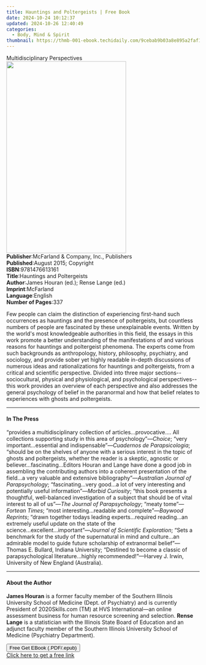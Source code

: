 ```yaml
---
title: Hauntings and Poltergeists | Free Book
date: 2024-10-24 10:12:37
updated: 2024-10-26 12:40:49
categories:
  - Body, Mind & Spirit
thumbnail: https://thmb-001-ebook.techidaily.com/9cebab9b03a8e895a2faf1ef0abdb349027de8ea970d349d65c3072f29ac3587.jpg
---
```

<main id="book-container">
  <div class="flex flex-col">
    <div class="book-brief flex-1 py-6 px-4 sm:p-6 md:py-10 md:px-8">
      <!-- brief-->
      <div class="book-brief-main">Multidisciplinary Perspectives</div>
    </div>
    <div
      class="book-meta-info flex-1 grid gap-4 col-start-1 col-end-3 row-start-1 sm:mb-6 sm:grid-cols-4 lg:gap-6 lg:col-start-2 lg:row-end-6 lg:row-span-6 lg:mb-0"
    >
      <div
        class="book-meta-info-left place-content-center mt-4 p-4 text-sm leading-6 col-start-2 col-span-2 dark:text-slate-400"
      >
        <img
          class="w-full h-500 object-cover rounded-lg sm:h-255 sm:col-span-2 lg:col-span-full"
          src="https://img-001-ebook.techidaily.com/5fba3884e750e97f78511aeff9d8f15c2be5768e92a30487fc33712e23945204.jpg"
          alt=""
          width="312"
          height="500"
        />
      </div>
      <div
        class="book-meta-info-right mt-2 col-start-1 row-start-2 col-span-3 self-center"
      >
        <!-- meta data  -->
        <div class="flex flex-col px-4 md:px-8">
          <div class="flex-1">
            <strong>Publisher</strong>:<span class="px-2"
              >McFarland &amp; Company, Inc., Publishers</span
            >
          </div>
          <div class="flex-1">
            <strong>Published</strong>:<span class="px-2"
              >August 2015; Copyright</span
            >
          </div>
          <div class="flex-1">
            <strong>ISBN</strong>:<span class="px-2">9781476613161</span>
          </div>
          <div class="flex-1">
            <strong>Title</strong>:<span class="px-2"
              >Hauntings and Poltergeists</span
            >
          </div>
          <div class="flex-1">
            <strong>Author</strong>:<span class="px-2"
              >James Houran (ed.); Rense Lange (ed.)</span
            >
          </div>
          <div class="flex-1">
            <strong>Imprint</strong>:<span class="px-2">McFarland</span>
          </div>
          <div class="flex-1">
            <strong>Language</strong>:<span class="px-2">English</span>
          </div>
          <div class="flex-1">
            <strong>Number of Pages</strong>:<span class="px-2">337</span>
          </div>
        </div>
      </div>
    </div>
    <div class="book-description flex-1 py-6 px-4 sm:p-6 md:py-10 md:px-8">
      <div class="book-description-main">
        <div accordion-content="" id="description">
          <p>
            Few people can claim the distinction of experiencing first-hand such
            occurrences as hauntings and the presence of poltergeists, but
            countless numbers of people are fascinated by these unexplainable
            events. Written by the world's most knowledgeable authorities in
            this field, the essays in this work promote a better understanding
            of the manifestations of and various reasons for hauntings and
            poltergeist phenomena. The experts come from such backgrounds as
            anthropology, history, philosophy, psychiatry, and sociology, and
            provide sober yet highly readable in-depth discussions of numerous
            ideas and rationalizations for hauntings and poltergeists, from a
            critical and scientific perspective. Divided into three major
            sections--sociocultural, physical and physiological, and
            psychological perspectives--this work provides an overview of each
            perspective and also addresses the general psychology of belief in
            the paranormal and how that belief relates to experiences with
            ghosts and poltergeists.
          </p>
        </div>
      </div>
    </div>
    <div class="book-excerpts flex-1 py-6 px-4 sm:p-6 md:py-10 md:px-8">
      <!-- excerpts-->
      <div class="book-excerpts-main">
        <hr />
        <h4 class="placeholder placeholder-heading">
          <span>In The Press</span>
        </h4>
        <p>
          “provides a multidisciplinary collection of articles...provocative....
          All collections supporting study in this area of
          psychology”—<i>Choice</i>; “very important…essential and
          indispensable”—<i>Cuadernos de Parapsicologia</i>; “should be on the
          shelves of anyone with a serious interest in the topic of ghosts and
          poltergeists, whether the reader is a skeptic, agnostic or
          believer...fascinating...Editors Houran and Lange have done a good job
          in assembling the contributing authors into a coherent presentation of
          the field...a very valuable and extensive bibliography”—<i
            >Australian Journal of Parapsychology</i
          >; “fascinating…very good…a lot of very interesting and potentially
          useful information”—<i>Morbid Curiosity</i>; “this book presents a
          thoughtful, well-balanced investigation of a subject that should be of
          vital interest to all of us”—<i>The Journal of Parapsychology</i>;
          “meaty tome”—<i>Fortean Times</i>; “most interesting...readable and
          complete”—<i>Baywood Reprints</i>; “drawn together todays leading
          experts...required reading...an extremely useful update on the state
          of the science...excellent...important”—<i
            >Journal of Scientific Exploration</i
          >; “Sets a benchmark for the study of the supernatural in mind and
          culture...an admirable model to guide future scholarship of
          extranormal belief”—Thomas E. Bullard, Indiana University; “Destined
          to become a classic of parapsychological literature...highly
          recommended!”—Harvey J. Irwin, University of New England (Australia).
        </p>
      </div>
    </div>
    <div class="book-about-author flex-1 py-6 px-4 sm:p-6 md:py-10 md:px-8">
      <!-- about author-->
      <div class="book-main-author-main">
        <hr />
        <h4 class="placeholder placeholder-heading">
          <span>About the Author</span>
        </h4>
        <p>
          <b>James Houran</b> is a former faculty member of the Southern
          Illinois University School of Medicine (Dept. of Psychiatry) and is
          currently President of 2020Skills.com (TM) at HVS International—an
          online assessment business for human resource screening and selection.
          <b></b><b>Rense Lange</b> is a statistician with the Illinois State
          Board of Education and an adjunct faculty member of the Southern
          Illinois University School of Medicine (Psychiatry Department).
        </p>
      </div>
    </div>
    <div class="book-free-get flex-1 py-6 px-4 sm:p-6 md:py-10 md:px-8">
      <button
        id="btn-free-get"
        class="bg-blue-500 hover:bg-blue-700 text-white font-bold py-2 px-4 rounded"
      >
        Free Get EBook (.PDF/.epub)
      </button>
      <div id="countdown-display" class="px-2 text-lg mt-2"></div>
      <a
        id="free-link"
        class="hidden bg-blue-500 hover:bg-blue-700 text-white font-bold py-2 px-4 rounded"
        href="https://www.ebooks.com/en-us/book/1813581/hauntings-and-poltergeists/james-houran/"
        target="_blank"
        >Click here to get a free link</a
      >
    </div>
    <script>
      let countdownTime = 0;
      let countdownInterval = null;
      document
        .getElementById('btn-free-get')
        .addEventListener('click', startCountdown);
      function startCountdown() {
        countdownTime = new Date().getTime() + 60000 * 3;
        countdownInterval = setInterval(updateCountdown, 1000);
        document.getElementById('btn-free-get').disabled = true;
        document
          .getElementById('btn-free-get')
          .classList.add('bg-gray-500', 'cursor-not-allowed');
      }
      function updateCountdown() {
        let currentTime = new Date().getTime();
        let timeLeft = countdownTime - currentTime;
        let secondsLeft = Math.floor(timeLeft / 1000);
        document.getElementById('countdown-display').innerHTML =
          `Remaining time: ${secondsLeft} seconds.`;
        if (secondsLeft <= 0) {
          clearInterval(countdownInterval);
          document.getElementById('btn-free-get').classList.add('hidden');
          document.getElementById('free-link').classList.remove('hidden');
          document.getElementById('countdown-display').innerHTML = '';
        }
      }
    </script>
  </div>
</main>
